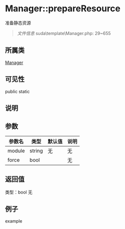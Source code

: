 # Manager::prepareResource
准备静态资源
> *文件信息* suda\template\Manager.php: 29~655
## 所属类 

[Manager](../Manager.md)

## 可见性

  public  static
## 说明



## 参数

| 参数名 | 类型 | 默认值 | 说明 |
|--------|-----|-------|-------|
| module |  string | 无 | 无 |
| force |  bool |  | 无 |

## 返回值
类型：bool
无

## 例子

example
